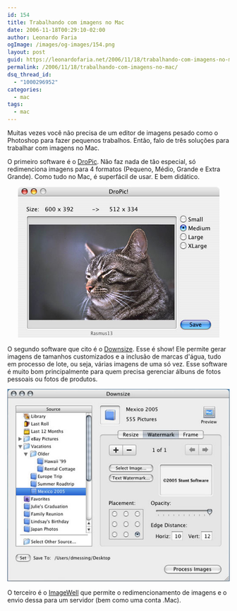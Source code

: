 ```yaml
---
id: 154
title: Trabalhando com imagens no Mac
date: 2006-11-18T00:29:10-02:00
author: Leonardo Faria
ogImage: /images/og-images/154.png
layout: post
guid: https://leonardofaria.net/2006/11/18/trabalhando-com-imagens-no-mac/
permalink: /2006/11/18/trabalhando-com-imagens-no-mac/
dsq_thread_id:
  - "1000296952"
categories:
  - mac
tags:
  - mac
---
```

Muitas vezes você não precisa de um editor de imagens pesado como o Photoshop para fazer pequenos trabalhos. Então, falo de três soluções para trabalhar com imagens no Mac.

O primeiro software é o [DroPic](http://www.kreynet.de/tools.html). Não faz nada de tão especial, só redimenciona imagens para 4 formatos (Pequeno, Médio, Grande e Extra Grande). Como tudo no Mac, é superfácil de usar. E bem didático.

<!--more-->

<center>
  <img id="image153" src="/wp-content/uploads/2006/11/macimg1.jpg" alt="DroPic" />
</center>

O segundo software que cito é o [Downsize](http://www.stuntsoftware.com/Downsize/). Esse é show! Ele permite gerar imagens de tamanhos customizados e a inclusão de marcas d'água, tudo em processo de lote, ou seja, várias imagens de uma só vez. Esse software é muito bom principalmente para quem precisa gerenciar álbuns de fotos pessoais ou fotos de produtos.  


<center>
  <img id="image156" src="/wp-content/uploads/2006/11/macimg2.jpg" alt="Downsize" />
</center>

O terceiro é o [ImageWell](http://xtralean.com/IWOverview.html) que permite o redimencionamento de imagens e o envio dessa para um servidor (bem como uma conta .Mac).
